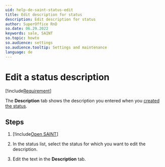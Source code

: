 ```yaml
---
uid: help-de-saint-status-edit
title: Edit description for status
description: Edit description for status
author: SuperOffice RnD
so.date: 06.29.2022
keywords: sale, SAINT
so.topic: howto
so.audience: settings
so.audience.tooltip: Settings and maintenance
language: de
---
```


# Edit a status description

[!include[Requirement](../includes/note-saint-req.md)]

The **Description** tab shows the description you entered when you [created the status][1].

## Steps

<!-- markdownlint-disable-file MD029 -->
1. [!include[Open SAINT](includes/open-saint-select-tab.md)]

1. In the status list, select the status for which you want to edit the description.

1. Edit the text in the **Description** tab.

<!-- Referenced links -->
[1]: create-status.md

<!-- Referenced images -->

